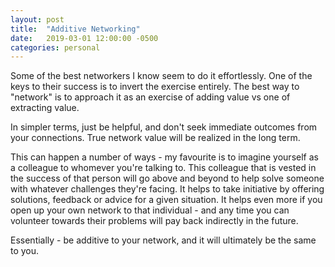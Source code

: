```yaml
---
layout: post
title:  "Additive Networking"
date:   2019-03-01 12:00:00 -0500
categories: personal
---
```


Some of the best networkers I know seem to do it effortlessly. One of the keys to their success is to invert the exercise entirely. The best way to "network" is to approach it as an exercise of adding value vs one of extracting value. 

In simpler terms, just be helpful, and don't seek immediate outcomes from your connections. True network value will be realized in the long term.

This can happen a number of ways - my favourite is to imagine yourself as a colleague to whomever you're talking to. This colleague that is vested in the success of that person will go above and beyond to help solve someone with whatever challenges they're facing. It helps to take initiative by offering solutions, feedback or advice for a given situation. It helps even more if you open up your own network to that individual - and any time you can volunteer towards their problems will pay back indirectly in the future. 

Essentially - be additive to your network, and it will ultimately be the same to you.